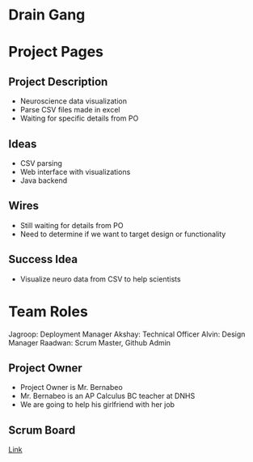 # Drain Gang

# Project Pages
## Project Description
- Neuroscience data visualization
- Parse CSV files made in excel
- Waiting for specific details from PO
## Ideas
- CSV parsing
- Web interface with visualizations
- Java backend
## Wires
- Still waiting for details from PO
- Need to determine if we want to target design or functionality
## Success Idea
- Visualize neuro data from CSV to help scientists

# Team Roles
Jagroop: Deployment Manager
Akshay: Technical Officer
Alvin: Design Manager
Raadwan: Scrum Master, Github Admin


## Project Owner
- Project Owner is Mr. Bernabeo
- Mr. Bernabeo is an AP Calculus BC teacher at DNHS
- We are going to help his girlfriend with her job

## Scrum Board
[Link](https://github.com/raad1masum/Drain-Gang/projects/1)
